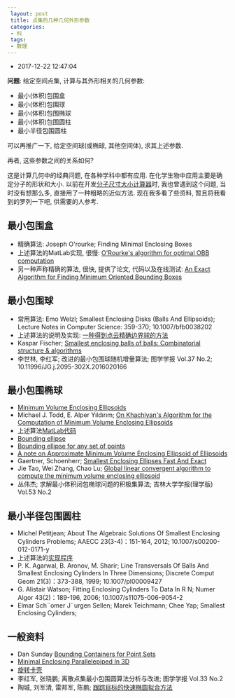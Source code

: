 ```yaml
---
 layout: post
 title: 点集的几种几何外形参数
 categories:
 - 科
 tags:
 - 数理
---
```


- 2017-12-22 12:47:04

__问题__: 给定空间点集, 计算与其外形相关的几何参数:

- 最小(体积)包围盒
- 最小(体积)包围球
- 最小(体积)包围椭球
- 最小(体积)包围圆柱
- 最小半径包围圆柱

可以再推广一下, 给定空间球(或椭球, 其他空间体), 求其上述参数.

再者, 这些参数之间的关系如何?

这是计算几何中的经典问题, 在各种学科中都有应用. 在化学生物中应用主要是确定分子的形状和大小. 以前在开发[分子尺寸大小计算器](https://jerkwin.github.io/2016/06/24/%E5%88%86%E5%AD%90%E5%B0%BA%E5%AF%B8%E5%A4%A7%E5%B0%8F%E7%9A%84%E8%AE%A1%E7%AE%97/)时, 我也曾遇到这个问题, 当时没有想那么多, 直接用了一种粗略的近似方法. 现在我多看了些资料, 暂且将我看到的罗列一下吧, 供需要的人参考.

## 最小包围盒

- 精确算法: Joseph O'rourke; Finding Minimal Enclosing Boxes
- 上述算法的MatLab实现, 很慢: [O'Rourke's algorithm for optimal OBB computation](https://perso.uclouvain.be/chia-tche.chang/code.php)
- 另一种声称精确的算法, 很快, 提供了论文, 代码以及在线测试: [An Exact Algorithm for Finding Minimum Oriented Bounding Boxes](http://clb.demon.fi/projects/an-exact-algorithm-for-finding-minimum-oriented-bounding-boxes)

## 最小包围球

- 常用算法: Emo Welzl; Smallest Enclosing Disks (Balls And Ellipsoids); Lecture Notes in Computer Science: 359-370; 10.1007/bfb0038202
- 上述算法的说明及实现: [一种得到点云精确边界球的方法](http://blog.csdn.net/lafengxiaoyu/article/details/73917390)
- Kaspar Fischer; [Smallest enclosing balls of balls: Combinatorial structure & algorithms](http://citeseerx.ist.psu.edu/viewdoc/download?doi=10.1.1.441.3612&rep=rep1&type=pdf)
- 李世林, 李红军; 改进的最小包围球随机增量算法; 图学学报 Vol.37 No.2; 10.11996/JG.j.2095-302X.2016020166

## 最小包围椭球

- [Minimum Volume Enclosing Ellipsoids](http://citeseerx.ist.psu.edu/viewdoc/summary?doi=10.1.1.116.7691)
- Michael J. Todd, E. Alper Yıldırım; [On Khachiyan's Algorithm for the Computation of Minimum Volume Enclosing Ellipsoids](https://people.orie.cornell.edu/miketodd/TYKhach.pdf)
- 上述算法[MatLab代码](https://www.mathworks.com/matlabcentral/fileexchange/9542-minimum-volume-enclosing-ellipsoid)
- [Bounding ellipse](https://stackoverflow.com/questions/1768197/bounding-ellipse)
- [Bounding ellipse for any set of points](https://stat.ethz.ch/pipermail/r-help/2011-March/272997.html)
- [A note on Approximate Minimum Volume Enclosing Ellipsoid of Ellipsoids](http://compgeom.com/~piyush/papers/emve.pdf)
- Gaertner, Schoenherr; [Smallest Enclosing Ellipses Fast And Exact](http://www.stsci.edu/~RAB/Backup%20Oct%2022%202011/f_3_CalculationForWFIRSTML/Gaertner%20&%20Schoenherr.pdf)
- Jie Tao, Wei Zhang, Chao Lu; [Global linear convergent algorithm to compute the minimum volume enclosing ellipsoid](https://arxiv.org/abs/1702.06254v1)
- 丛伟杰; 求解最小体积闭包椭球问题的积极集算法; 吉林大学学报(理学版) Vol.53 No.2

## 最小半径包围圆柱

- Michel Petitjean; About The Algebraic Solutions Of Smallest Enclosing Cylinders Problems; AAECC 23(3-4)：151-164, 2012; 10.1007/s00200-012-0171-y
- 上述算法的[实现程序](http://petitjeanmichel.free.fr/itoweb.petitjean.freeware.html#CYL)
- P. K. Agarwal, B. Aronov, M. Sharir; Line Transversals Of Balls And Smallest Enclosing Cylinders In Three Dimensions; Discrete Comput Geom 21(3)：373-388, 1999; 10.1007/pl00009427
- G. Alistair Watson; Fitting Enclosing Cylinders To Data In R N; Numer Algor 43(2)：189-196, 2006; 10.1007/s11075-006-9054-2
- Elmar Sch¨omer J¨urgen Sellen; Marek Teichmann; Chee Yap; Smallest Enclosing Cylinders;

## 一般资料

- Dan Sunday [Bounding Containers for Point Sets](http://geomalgorithms.com/a08-_containers.html)
- [Minimal Enclosing Parallelepiped In 3D](http://citeseerx.ist.psu.edu/viewdoc/download?doi=10.1.1.79.4543&rep=rep1&type=pdf)
- [旋转卡壳](http://blog.csdn.net/acmaker/article/details/3176910)
- 李红军, 张晓鹏; 离散点集最小包围圆算法分析与改进; 图学学报 Vol.33 No.2
- 陶城, 刘军清, 雷邦军, 陈鹏; [跟踪目标的快速椭圆拟合方法](http://www.chinaaet.com/article/3000015503)
